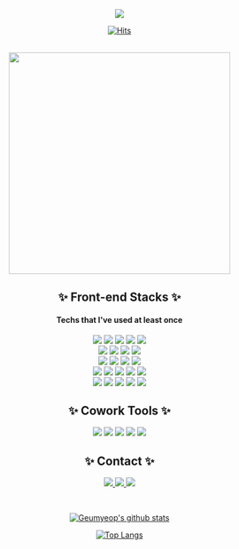 <div align="center">
  <img src="https://capsule-render.vercel.app/api?type=waving&color=gradient&height=250&section=header&text=HELLO!&fontSize=50&fontColor=fff&desc=Geumyeop's%20GitHub:D&fontAlignY=40&descSize=30&descAlignY=60&animation=twinkling" />
  
  <br />
  
  [![Hits](https://hits.seeyoufarm.com/api/count/incr/badge.svg?url=https%3A%2F%2Fgithub.com%2FDevYBecca&count_bg=%23B3CBED&title_bg=%230F1738&icon=googlefit.svg&icon_color=%23E7E7E7&title=hits&edge_flat=false)](https://github.com/DevYBecca)

  <br />
  
<img src="https://github.com/DevYBecca/DevYBecca/assets/125433485/2bc112e5-d0ea-4718-95a7-a9996b93cc84" height=400 />

  <br />
  
 ## ✨ Front-end Stacks ✨
 #### Techs that I've used at least once
<img src="https://img.shields.io/badge/HTML5-E34F26?style=flat-logo&logo=HTML5&logoColor=white" />
<img src="https://img.shields.io/badge/CSS3-1572B6?style=flat-logo&logo=CSS3&logoColor=white" />
<img src="https://img.shields.io/badge/JavaScript-F7DF1E?style=flat-logo&logo=JavaScript&logoColor=white" />
<img src="https://img.shields.io/badge/TypeScript-3178C6?style=flat-logo&logo=TypeScript&logoColor=white" />
<img src="https://img.shields.io/badge/React-61DAFB?style=flat-logo&logo=React&logoColor=white" />

<br />

<img src="https://img.shields.io/badge/SCSS-CC6699?style=flat-logo&logo=Sass&logoColor=white" />
<img src="https://img.shields.io/badge/Styled%20Components-DB7093?style=flat-logo&logo=StyledComponents&logoColor=white" />
<img src="https://img.shields.io/badge/Ant%20Design-0170FE?style=flat-logo&logo=AntDesign&logoColor=white" />
<img src="https://img.shields.io/badge/Chart.js-FF6384?style=flat-logo&logo=Chart.js&logoColor=white" />

<br />

<img src="https://img.shields.io/badge/Axios-5A29E4?style=flat-logo&logo=Axios&logoColor=white" />
<img src="https://img.shields.io/badge/Redux-764ABC?style=flat-logo&logo=Redux&logoColor=white" />
<img src="https://img.shields.io/badge/Recoil-3578E5?style=flat-logo&logo=Recoil&logoColor=white" />
<img src="https://img.shields.io/badge/React%20Cookie-FF4154?style=flat-logo&logo=ReactCookie&logoColor=white" />

<br />

<img src="https://img.shields.io/badge/npm-CB3837?style=flat-logo&logo=npm&logoColor=white" />
<img src="https://img.shields.io/badge/Create%20React%20App-09D3AC?style=flat-logo&logo=CreateReactApp&logoColor=white" />
<img src="https://img.shields.io/badge/Vite-646CFF?style=flat-logo&logo=Vite&logoColor=white" />
<img src="https://img.shields.io/badge/Prettier-F7B93E?style=flat-logo&logo=Prettier&logoColor=white" />
<img src="https://img.shields.io/badge/ESLint-4B32C3?style=flat-logo&logo=ESLint&logoColor=white" />

<br />

<img src="https://img.shields.io/badge/Git-F05032?style=flat-logo&logo=Git&logoColor=white" />
<img src="https://img.shields.io/badge/GitHub-181717?style=flat-logo&logo=GitHub&logoColor=white" />
<img src="https://img.shields.io/badge/Visual%20Studio%20Code-007ACC?style=flat-logo&logo=VisualStudioCode&logoColor=white" />
<img src="https://img.shields.io/badge/Netlify-00C7B7?style=flat-logo&logo=Netlify&logoColor=white" />
<img src="https://img.shields.io/badge/Vercel-000?style=flat-logo&logo=Vercel&logoColor=white" />

<br />

## ✨ Cowork Tools ✨
<img src="https://img.shields.io/badge/Figma-F24E1E?style=flat-logo&logo=Figma&logoColor=white" />
<img src="https://img.shields.io/badge/Miro-050038?style=flat-logo&logo=Miro&logoColor=white" />
<img src="https://img.shields.io/badge/Slack-4A154B?style=flat-logo&logo=Slack&logoColor=white" />
<img src="https://img.shields.io/badge/Notion-000?style=flat-logo&logo=Notion&logoColor=white" />
<img src="https://img.shields.io/badge/Zoom-2D8CFF?style=flat-logo&logo=Zoom&logoColor=white" />

<br />

## ✨ Contact ✨
<a href="/" target="_blank"><img src="https://img.shields.io/badge/Study%20Note-B3CBED?style=flat-logo&logo=Notion&logoColor=white" />
<a href="/" target="_blank"><img src="https://img.shields.io/badge/PortFolio-0F1738?style=flat-logo&logo=AerLingus&logoColor=white" />
<a href="mailto:yoongy3333@gmail.com" target="_blank"><img src="https://img.shields.io/badge/Gmail-EA4335?style=flat-logo&logo=Gmail&logoColor=white" />

<br />

</div>

<div align="center">

  [![Geumyeop's github stats](https://github-readme-stats.vercel.app/api?username=DevYBecca&custom_title=Geumyeop's%20GitHub👩🏻‍💻&bg_color=80,B3CBED,fff&title_color=fff&text_color=0F1738)](https://github.com/anuraghazra/github-readme-stats)

  [![Top Langs](https://github-readme-stats.vercel.app/api/top-langs/?username=DevYBecca&bg_color=70,B3CBED,fff&title_color=fff&text_color=0F1738&layout=compact)](https://github.com/anuraghazra/github-readme-stats)

</div>
